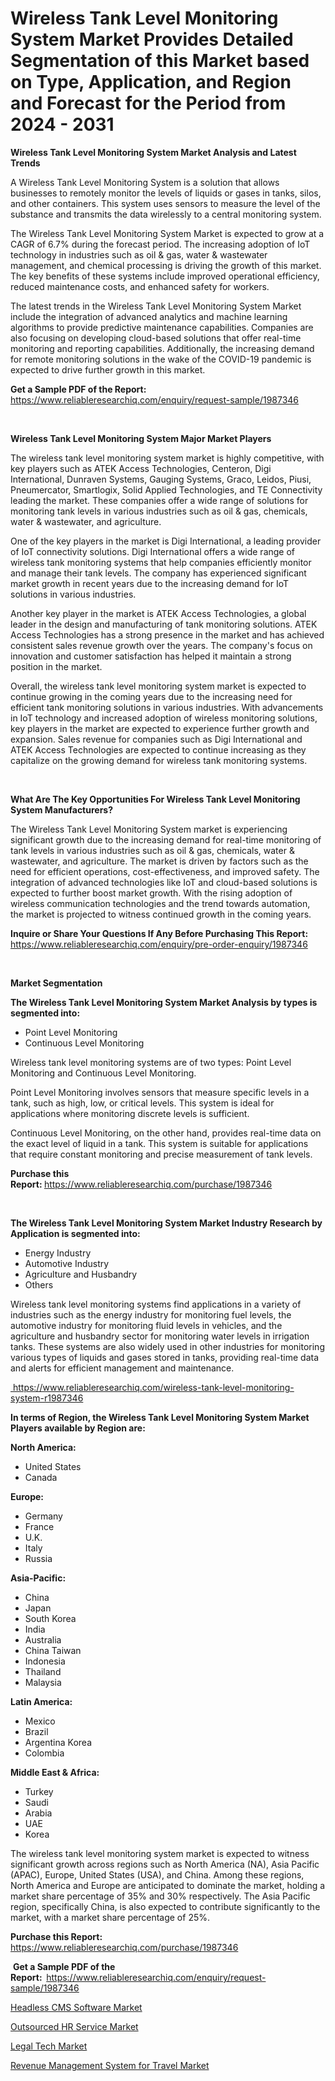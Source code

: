 <p><h1>Wireless Tank Level Monitoring System Market Provides Detailed Segmentation of this Market based on Type, Application, and Region and Forecast for the Period from 2024 - 2031</h1></p><p><strong>Wireless Tank Level Monitoring System Market Analysis and Latest Trends</strong></p>
<p><p>A Wireless Tank Level Monitoring System is a solution that allows businesses to remotely monitor the levels of liquids or gases in tanks, silos, and other containers. This system uses sensors to measure the level of the substance and transmits the data wirelessly to a central monitoring system.</p><p>The Wireless Tank Level Monitoring System Market is expected to grow at a CAGR of 6.7% during the forecast period. The increasing adoption of IoT technology in industries such as oil & gas, water & wastewater management, and chemical processing is driving the growth of this market. The key benefits of these systems include improved operational efficiency, reduced maintenance costs, and enhanced safety for workers.</p><p>The latest trends in the Wireless Tank Level Monitoring System Market include the integration of advanced analytics and machine learning algorithms to provide predictive maintenance capabilities. Companies are also focusing on developing cloud-based solutions that offer real-time monitoring and reporting capabilities. Additionally, the increasing demand for remote monitoring solutions in the wake of the COVID-19 pandemic is expected to drive further growth in this market.</p></p>
<p><strong>Get a Sample PDF of the Report:&nbsp;</strong> <a href="https://www.reliableresearchiq.com/enquiry/request-sample/1987346">https://www.reliableresearchiq.com/enquiry/request-sample/1987346</a></p>
<p>&nbsp;</p>
<p><strong>Wireless Tank Level Monitoring System Major Market Players</strong></p>
<p><p>The wireless tank level monitoring system market is highly competitive, with key players such as ATEK Access Technologies, Centeron, Digi International, Dunraven Systems, Gauging Systems, Graco, Leidos, Piusi, Pneumercator, Smartlogix, Solid Applied Technologies, and TE Connectivity leading the market. These companies offer a wide range of solutions for monitoring tank levels in various industries such as oil & gas, chemicals, water & wastewater, and agriculture.</p><p>One of the key players in the market is Digi International, a leading provider of IoT connectivity solutions. Digi International offers a wide range of wireless tank monitoring systems that help companies efficiently monitor and manage their tank levels. The company has experienced significant market growth in recent years due to the increasing demand for IoT solutions in various industries.</p><p>Another key player in the market is ATEK Access Technologies, a global leader in the design and manufacturing of tank monitoring solutions. ATEK Access Technologies has a strong presence in the market and has achieved consistent sales revenue growth over the years. The company's focus on innovation and customer satisfaction has helped it maintain a strong position in the market.</p><p>Overall, the wireless tank level monitoring system market is expected to continue growing in the coming years due to the increasing need for efficient tank monitoring solutions in various industries. With advancements in IoT technology and increased adoption of wireless monitoring solutions, key players in the market are expected to experience further growth and expansion. Sales revenue for companies such as Digi International and ATEK Access Technologies are expected to continue increasing as they capitalize on the growing demand for wireless tank monitoring systems.</p></p>
<p>&nbsp;</p>
<p><strong>What Are The Key Opportunities For Wireless Tank Level Monitoring System Manufacturers?</strong></p>
<p><p>The Wireless Tank Level Monitoring System market is experiencing significant growth due to the increasing demand for real-time monitoring of tank levels in various industries such as oil & gas, chemicals, water & wastewater, and agriculture. The market is driven by factors such as the need for efficient operations, cost-effectiveness, and improved safety. The integration of advanced technologies like IoT and cloud-based solutions is expected to further boost market growth. With the rising adoption of wireless communication technologies and the trend towards automation, the market is projected to witness continued growth in the coming years.</p></p>
<p><strong>Inquire or Share Your Questions If Any Before Purchasing This Report:</strong> <a href="https://www.reliableresearchiq.com/enquiry/pre-order-enquiry/1987346">https://www.reliableresearchiq.com/enquiry/pre-order-enquiry/1987346</a></p>
<p>&nbsp;</p>
<p><strong>Market Segmentation</strong></p>
<p><strong>The Wireless Tank Level Monitoring System Market Analysis by types is segmented into:</strong></p>
<p><ul><li>Point Level Monitoring</li><li>Continuous Level Monitoring</li></ul></p>
<p><p>Wireless tank level monitoring systems are of two types: Point Level Monitoring and Continuous Level Monitoring. </p><p>Point Level Monitoring involves sensors that measure specific levels in a tank, such as high, low, or critical levels. This system is ideal for applications where monitoring discrete levels is sufficient.</p><p>Continuous Level Monitoring, on the other hand, provides real-time data on the exact level of liquid in a tank. This system is suitable for applications that require constant monitoring and precise measurement of tank levels.</p></p>
<p><strong>Purchase this Report:&nbsp;</strong><a href="https://www.reliableresearchiq.com/purchase/1987346">https://www.reliableresearchiq.com/purchase/1987346</a></p>
<p>&nbsp;</p>
<p><strong>The Wireless Tank Level Monitoring System Market Industry Research by Application is segmented into:</strong></p>
<p><ul><li>Energy Industry</li><li>Automotive Industry</li><li>Agriculture and Husbandry</li><li>Others</li></ul></p>
<p><p>Wireless tank level monitoring systems find applications in a variety of industries such as the energy industry for monitoring fuel levels, the automotive industry for monitoring fluid levels in vehicles, and the agriculture and husbandry sector for monitoring water levels in irrigation tanks. These systems are also widely used in other industries for monitoring various types of liquids and gases stored in tanks, providing real-time data and alerts for efficient management and maintenance.</p></p>
<p><a href="https://www.reliableresearchiq.com/wireless-tank-level-monitoring-system-r1987346">&nbsp;https://www.reliableresearchiq.com/wireless-tank-level-monitoring-system-r1987346</a></p>
<p><strong>In terms of Region, the Wireless Tank Level Monitoring System Market Players available by Region are:</strong></p>
<p>
    <p> <strong> North America: </strong>
        <ul>
            <li>United States</li>
            <li>Canada</li>
        </ul>
        </p> 
    <p> <strong> Europe: </strong>
        <ul>
            <li>Germany</li>
            <li>France</li>
            <li>U.K.</li>
            <li>Italy</li>
            <li>Russia</li>
        </ul>
        </p> 
    <p> <strong> Asia-Pacific: </strong>
        <ul>
            <li>China</li>
            <li>Japan</li>
            <li>South Korea</li>
            <li>India</li>
            <li>Australia</li>
            <li>China Taiwan</li>
            <li>Indonesia</li>
            <li>Thailand</li>
            <li>Malaysia</li>
        </ul>
        </p> 
    <p> <strong> Latin America: </strong>
        <ul>
            <li>Mexico</li>
            <li>Brazil</li>
            <li>Argentina Korea</li>
            <li>Colombia</li>
        </ul>
        </p> 
    <p> <strong> Middle East & Africa: </strong>
        <ul>
            <li>Turkey</li>
            <li>Saudi</li>
            <li>Arabia</li>
            <li>UAE</li>
            <li>Korea</li>
        </ul>
    </p>
    </p>
<p><p>The wireless tank level monitoring system market is expected to witness significant growth across regions such as North America (NA), Asia Pacific (APAC), Europe, United States (USA), and China. Among these regions, North America and Europe are anticipated to dominate the market, holding a market share percentage of 35% and 30% respectively. The Asia Pacific region, specifically China, is also expected to contribute significantly to the market, with a market share percentage of 25%.</p></p>
<p><strong>Purchase this Report: </strong><a href="https://www.reliableresearchiq.com/purchase/1987346">https://www.reliableresearchiq.com/purchase/1987346</a></p>
<p>&nbsp;<strong>Get a Sample PDF of the Report:&nbsp;&nbsp;</strong><a href="https://www.reliableresearchiq.com/enquiry/request-sample/1987346">https://www.reliableresearchiq.com/enquiry/request-sample/1987346</a></p>
<p><strong></strong></p>
<p><p><a href="https://www.linkedin.com/pulse/insights-headless-cms-software-market-share-competitive-4x9wf">Headless CMS Software Market</a></p><p><a href="https://github.com/mauripalmi/Market-Research-Report-List-4/blob/main/outsourced-hr-service-market.md">Outsourced HR Service Market</a></p><p><a href="https://github.com/gulaimolin/Market-Research-Report-List-5/blob/main/legal-tech-market.md">Legal Tech Market</a></p><p><a href="https://www.linkedin.com/pulse/revenue-management-system-travel-industry-analysis-report-xxdzf">Revenue Management System for Travel Market</a></p></p>